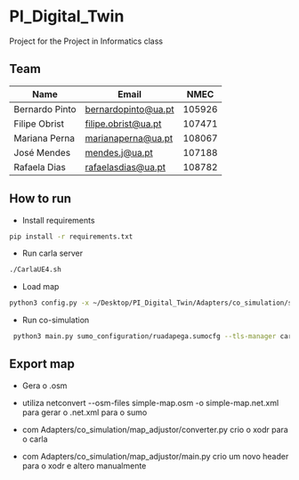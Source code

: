 # PI_Digital_Twin
Project for the Project in Informatics class

## Team

| Name           | **Email**            | NMEC   
| -------------  | -------------------- | ----- 
| Bernardo Pinto | bernardopinto@ua.pt  | 105926
| Filipe Obrist  | filipe.obrist@ua.pt  | 107471 
| Mariana Perna  | marianaperna@ua.pt   | 108067
| José Mendes    | mendes.j@ua.pt       | 107188
| Rafaela Dias   | rafaelasdias@ua.pt   | 108782

## How to run

- Install requirements
```bash
pip install -r requirements.txt
```

- Run carla server
```bash
./CarlaUE4.sh
```

- Load map
```bash
python3 config.py -x ~/Desktop/PI_Digital_Twin/Adapters/co_simulation/sumo_configuration/output.xodr
```

- Run co-simulation
```bash
 python3 main.py sumo_configuration/ruadapega.sumocfg --tls-manager carla --sumo-gui
```


## Export map

- Gera o .osm

- utiliza netconvert --osm-files simple-map.osm -o simple-map.net.xml para gerar o .net.xml para o sumo

- com Adapters/co_simulation/map_adjustor/converter.py crio o xodr para o carla

- com Adapters/co_simulation/map_adjustor/main.py crio um novo header para o xodr e altero manualmente




